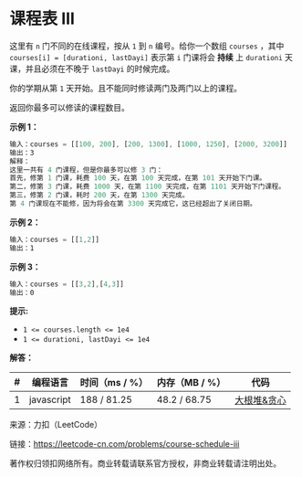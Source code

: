 # 课程表 III

这里有 `n` 门不同的在线课程，按从 `1` 到 `n` 编号。给你一个数组 `courses` ，其中 `courses[i] = [durationi, lastDayi]` 表示第 `i` 门课将会 **持续** 上 `durationi` 天课，并且必须在不晚于 `lastDayi` 的时候完成。

你的学期从第 `1` 天开始。且不能同时修读两门及两门以上的课程。

返回你最多可以修读的课程数目。

**示例 1：**

``` javascript
输入：courses = [[100, 200], [200, 1300], [1000, 1250], [2000, 3200]]
输出：3
解释：
这里一共有 4 门课程，但是你最多可以修 3 门：
首先，修第 1 门课，耗费 100 天，在第 100 天完成，在第 101 天开始下门课。
第二，修第 3 门课，耗费 1000 天，在第 1100 天完成，在第 1101 天开始下门课程。
第三，修第 2 门课，耗时 200 天，在第 1300 天完成。
第 4 门课现在不能修，因为将会在第 3300 天完成它，这已经超出了关闭日期。
```

**示例 2：**

``` javascript
输入：courses = [[1,2]]
输出：1
```

**示例 3：**

``` javascript
输入：courses = [[3,2],[4,3]]
输出：0
```

**提示:**

- `1 <= courses.length <= 1e4`
- `1 <= durationi, lastDayi <= 1e4`

**解答：**

**#**|**编程语言**|**时间（ms / %）**|**内存（MB / %）**|**代码**
--|--|--|--|--
1|javascript|188 / 81.25|48.2 / 68.75|[大根堆&贪心](./javascript/ac_v1.js)

来源：力扣（LeetCode）

链接：https://leetcode-cn.com/problems/course-schedule-iii

著作权归领扣网络所有。商业转载请联系官方授权，非商业转载请注明出处。
